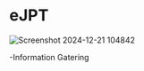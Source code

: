 # eJPT

![Screenshot 2024-12-21 104842](https://github.com/user-attachments/assets/7530661d-b5f1-4a3c-a16c-5ba224b79131)

-Information Gatering





